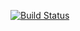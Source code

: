 [![Build Status](https://travis-ci.org/twogood/unshield.png?branch=master)](https://travis-ci.org/twogood/unshield)
